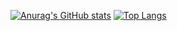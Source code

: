 

[![Anurag's GitHub stats](https://github-readme-stats.vercel.app/api?username=joaomcouto)](https://github.com/anuraghazra/github-readme-stats)
[![Top Langs](https://github-readme-stats.vercel.app/api/top-langs/?username=joaomcouto)](https://github.com/anuraghazra/github-readme-stats)

<!--
**joaomcouto/joaomcouto** is a ✨ _special_ ✨ repository because its `README.md` (this file) appears on your GitHub profile.

Here are some ideas to get you started:

- 🔭 I’m currently working on ...
- 🌱 I’m currently learning ...
- 👯 I’m looking to collaborate on ...
- 🤔 I’m looking for help with ...
- 💬 Ask me about ...
- 📫 How to reach me: ...
- 😄 Pronouns: ...
- ⚡ Fun fact: ...
-->
